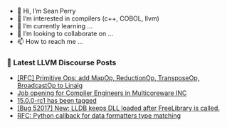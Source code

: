 - 👋 Hi, I’m Sean Perry
- 👀 I’m interested in compilers (c++, COBOL, llvm)
- 🌱 I’m currently learning ...
- 💞️ I’m looking to collaborate on ...
- 📫 How to reach me ...

<!---
s66perry/s66perry is a ✨ special ✨ repository because its `README.md` (this file) appears on your GitHub profile.
You can click the Preview link to take a look at your changes.
--->
### 📕 Latest LLVM Discourse Posts

<!-- DISCOURSE-LLVM:START -->
- [[RFC] Primitive Ops: add MapOp, ReductionOp, TransposeOp, BroadcastOp to Linalg](https://discourse.llvm.org/t/rfc-primitive-ops-add-mapop-reductionop-transposeop-broadcastop-to-linalg/64184?page=2#post_22)
- [Job opening for Compiler Engineers in Multicoreware INC](https://discourse.llvm.org/t/job-opening-for-compiler-engineers-in-multicoreware-inc/64206#post_1)
- [15.0.0-rc1 has been tagged](https://discourse.llvm.org/t/15-0-0-rc1-has-been-tagged/64174?page=2#post_21)
- [[Bug 52017] New: LLDB keeps DLL loaded after FreeLibrary is called.](https://discourse.llvm.org/t/bug-52017-new-lldb-keeps-dll-loaded-after-freelibrary-is-called/59016#post_4)
- [RFC: Python callback for data formatters type matching](https://discourse.llvm.org/t/rfc-python-callback-for-data-formatters-type-matching/64204#post_1)
<!-- DISCOURSE-LLVM:END -->
